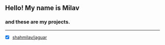## Hello! My name is Milav

### and these are my projects.

---

* [X] [shahmilav/jaguar](https://github.com/shahmilav/jaguar)
